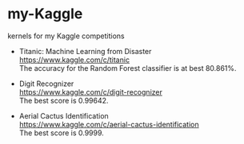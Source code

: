 # my-Kaggle
kernels for my Kaggle competitions

* Titanic: Machine Learning from Disaster   
https://www.kaggle.com/c/titanic  
The accuracy for the Random Forest classifier is at best 80.861%.

* Digit Recognizer  
https://www.kaggle.com/c/digit-recognizer  
The best score is 0.99642.

* Aerial Cactus Identification  
https://www.kaggle.com/c/aerial-cactus-identification  
The best score is 0.9999.
